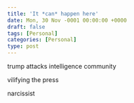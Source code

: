 ```yaml
---
title: 'It *can* happen here'
date: Mon, 30 Nov -0001 00:00:00 +0000
draft: false
tags: [Personal]
categories: [Personal]
type: post
---
```


trump attacks intelligence community

vilifying the press

narcissist